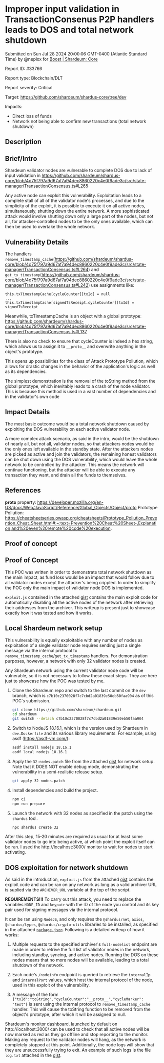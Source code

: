 
# Improper input validation in TransactionConsenus P2P handlers leads to DOS and total network shutdown

Submitted on Sun Jul 28 2024 20:00:06 GMT-0400 (Atlantic Standard Time) by @neplox for [Boost | Shardeum: Core](https://immunefi.com/bounty/shardeum-core-boost/)

Report ID: #33766

Report type: Blockchain/DLT

Report severity: Critical

Target: https://github.com/shardeum/shardus-core/tree/dev

Impacts:
- Direct loss of funds
- Network not being able to confirm new transactions (total network shutdown)

## Description
## Brief/Intro
Shardeum validator nodes are vulnerable to complete DOS due to lack of input validation in https://github.com/shardeum/shardus-core/blob/4d75f797a9d67af7a94dec8860220c4e0f9ade3c/src/state-manager/TransactionConsensus.ts#L265

Any active node can exploit this vulnerability. Exploitation leads to a complete stall of all of the validator node's processes, and due to the simplicity of the exploit, it is possible to execute it on all active nodes, simultaneously, shutting down the entire network. A more sophisticated attack would involve shutting down only a large part of the nodes, but not all, for attacker-controlled nodes to be the only ones available, which can then be used to overtake the whole network.

## Vulnerability Details
The handlers `remove_timestamp_cache`(https://github.com/shardeum/shardus-core/blob/4d75f797a9d67af7a94dec8860220c4e0f9ade3c/src/state-manager/TransactionConsensus.ts#L264) and `get_tx_timestamp`(https://github.com/shardeum/shardus-core/blob/4d75f797a9d67af7a94dec8860220c4e0f9ade3c/src/state-manager/TransactionConsensus.ts#L242) use assignments like:
```
this.txTimestampCache[cycleCounter][txId] = null
...
this.txTimestampCache[signedTsReceipt.cycleCounter][txId] = signedTsReceipt
```


Meanwhile, txTimestampCache is an object with a global prototype: https://github.com/shardeum/shardus-core/blob/4d75f797a9d67af7a94dec8860220c4e0f9ade3c/src/state-manager/TransactionConsensus.ts#L137


There is also no check to ensure that cycleCounter is indeed a hex string, which allows us to assign it to `__proto__` and overwrite anything in the object's prototype.

This opens up possibilities for the class of Attack Prototype Pollution, which allows for drastic changes in the behavior of the application's logic as well as its dependencies.

The simplest demonstration is the removal of the toString method from the global prototype, which inevitably leads to a crash of the node validator. This is because this method is used in a vast number of dependencies and in the validator's own code
## Impact Details
The most basic outcome would be a total network shutdown caused by exploiting the DOS vulnerability on each active validator node.

A more complex attack scenario, as said in the intro, would be the shutdown of nearly all, but not all, validator nodes, so that attackers nodes would be the only ones left available in the standby state. After the attackers nodes are picked as active and join the validators, the remaining honest validators can be shut down using the DOS vulnerability, which would leave the whole network to be controlled by the attacker. This means the network will continue functioning, but the attacker will be able to execute any transaction they want, and drain all the funds to themselves.

## References
__proto__ property: https://developer.mozilla.org/en-US/docs/Web/JavaScript/Reference/Global_Objects/Object/proto
Prototype Pollution: https://cheatsheetseries.owasp.org/cheatsheets/Prototype_Pollution_Prevention_Cheat_Sheet.html#:~:text=Prevention%20Cheat%20Sheet-,Explanation,and%20even%20remote%20code%20execution.
        
## Proof of concept
## Proof of Concept

This POC was written in order to demonstrate total network shutdown as the main impact,
as fund loss would be an impact that would follow due to all validator nodes except the attacker's being crippled.
In order to simplify the POC only the main impact of validator node DOS is implemented.

`exploit.js` contained in the attached [gist](https://gist.github.com/Slonser/e8f1d4c0fdf3b51a45e34fb6de924318) contains the main exploit
code for automatically disabling all the active nodes of the network after retrieving their addresses from the archiver.
This writeup is present just to showcase exactly how it was tested and how it works.

## Local Shardeum network setup

This vulnerability is equally exploitable with any number of nodes as exploitation of a single validator node requires
sending just a single message via the internal protocol to `remove_timestamp_cache`/`get_tx_timestamp` handlers.
For demonstration purposes, however, a network with only 32 validator nodes is created.

Any Shardeum network using the current validator node code will be vulnerable,
so it is not necessary to follow these exact steps.
They are here just to showcase how the POC was tested by me.

1. Clone the Shardeum repo and switch to the last commit on the `dev` branch,
   which is `c7b10c2370028f7c7cbd2a01839e50eb50faa904` as of this POC's submission.

   ```bash
   git clone https://github.com/shardeum/shardeum.git
   cd shardeum
   git switch --detach c7b10c2370028f7c7cbd2a01839e50eb50faa904
   ```

2. Switch to NodeJS 18.16.1, which is the version used by Shardeum in `dev.Dockerfile` and its various library requirements.
   For example, using asdf (https://asdf-vm.com/):

   ```bash
   asdf install nodejs 18.16.1
   asdf local nodejs 18.16.1
   ```

3. Apply the `32-nodes.patch` file from the attached [gist](https://gist.github.com/Slonser/e8f1d4c0fdf3b51a45e34fb6de924318) for network setup.
   Note that it DOES NOT enable debug mode, demonstrating the vulnerability in a semi-realistic release setup.

   ```bash
   git apply 32-nodes.patch
   ```

4. Install dependencies and build the project.

   ```bash
   npm ci
   npm run prepare
   ```

5. Launch the network with 32 nodes as specified in the patch using the `shardus` tool.
   ```bash
   npx shardus create 32
   ```

After this step, 15-20 minutes are required as usual for at least some validator nodes to go into being active, at which point the exploit itself can be ran.
I used the http://localhost:3000/ monitor to wait for nodes to start activating.

## DOS exploitation for network shutdown

As said in the introduction, `exploit.js` from the attached [gist](https://gist.github.com/Slonser/e8f1d4c0fdf3b51a45e34fb6de924318)
contains the exploit code and can be ran on any network as long as a valid archiver URL
is suplied via the `ARCHIVER_URL` variable at the top of the script.

**REQUIREMENTS!!!** To carry out this attack, you need to replace the variables `NODE_ID` and `keypair` with the ID of the node you control and its key pair used for signing messages via the internal protocol.

It can be ran using `NodeJS`, and only requires the `@shardus/net`, `axios`, `@shardus/types`, `@shardus/crypto-utils` libraries to be installed, as specified in the attached [`package.json`](https://gist.github.com/Slonser/e8f1d4c0fdf3b51a45e34fb6de924318).
Following is a detailed writeup of how it works:

1. Multiple requests to the specified archiver's `full-nodelist` endpoint are made
   in order to retrive the full list of validator nodes in the network, including
   standby, syncing, and active nodes. Running the DOS on these nodes means that
   no more nodes will be available, leading to a total shutdown of the network.

2. Each node's `/nodeinfo` endpoint is queried to retrieve the `internalIp` and `internalPort`
   values, which host the internal protocol of the node, used in this exploit of the vulnerability.

3. A message of the form `{"txId":"toString","cycleCounter":"__proto__","cycleMarker": "test"}` is sent using the internal protocol
   to `remove_timestamp_cache` handler. 
   This will cause the toString function to be removed from the object's prototype, after which it will be assigned to null. 

Shardeum's monitor dashboard, launched by default on http://localhost:3000/ can be used
to check that all active nodes will be now marked as red as they go offline and stop
reporting to the monitor. Making any request to the validator nodes will hang,
as the network is completely stopped at this point.
Additionally, the node logs will show that they are unsuccessfully trying to exit. An example of such logs is the file `log.txt` attached in the [gist](https://gist.github.com/Slonser/e8f1d4c0fdf3b51a45e34fb6de924318).